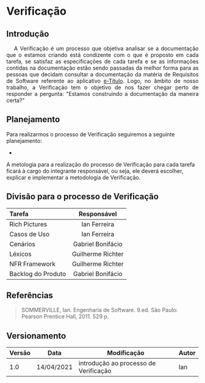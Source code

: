 # Verificação

## Introdução

<p style="text-indent: 20px; text-align: justify">
A Verificação é um processo que objetiva analisar se a documentação que o estamos criando está condizente com o que é proposto em cada tarefa, se satisfaz as especificações de cada tarefa e se as informações contidas na documentação estão sendo passadas da melhor forma para as pessoas que decidam consultar a documentação da matéria de Requisitos de Software referente ao aplicativo <a href="https://play.google.com/store/apps/details?id=br.jus.tse.eleitoral.etitulo&hl=pt_BR&gl=US" target="_blank">e-Título</a>. Logo, no âmbito de nosso trabalho, a Verificação tem o objetivo de nos fazer chegar perto de responder a pergunta: "Estamos construindo a documentação da maneira certa?"
</p>

## Planejamento

Para realizarmos o processo de Verificação seguiremos a seguinte planejamento: 

- <p style="text-align: justify">
A metologia para a realização do processo de Verificação para cada tarefa ficará à cargo do integrante responsável, ou seja, ele deverá escolher, explicar e implementar a metodologia de Verificação.
</p>

## Divisão para o processo de Verificação

|Tarefa|Responsável|
|:--|:--:|
|Rich Pictures|Ian Ferreira|
|Casos de Uso|Ian Ferreira|
|Cenários|Gabriel Bonifácio|
|Léxicos|Guilherme Richter|
|NFR Framework|Guilherme Richter|
|Backlog do Produto| Gabriel Bonifácio|


## Referências
> SOMMERVILLE, Ian. Engenharia de Software. 9.ed. São Paulo: Pearson Prentice Hall, 2011. 529 p.

## Versionamento
| Versão | Data | Modificação | Autor |
|--|--|--|--|
| 1.0 | 14/04/2021 | introdução ao processo de Verificação | Ian |


